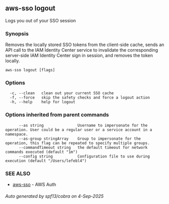 ## aws-sso logout

Logs you out of your SSO session

### Synopsis

Removes the locally stored SSO tokens from the client-side 
cache, sends an API call to the IAM Identity Center service 
to invalidate the corresponding server-side IAM Identity 
Center sign in session, and removes the token locally.

```
aws-sso logout [flags]
```

### Options

```
  -c, --clean   clean out your current SSO cache
  -f, --force   skip the safety checks and force a logout action
  -h, --help    help for logout
```

### Options inherited from parent commands

```
      --as string               Username to impersonate for the operation. User could be a regular user or a service account in a namespace.
      --as-group stringArray    Group to impersonate for the operation, this flag can be repeated to specify multiple groups.
      --commandTimeout string   the default timeout for network commands executed (default "1m")
      --config string           Configuration file to use during execution (default "/Users/lefebl4")
```

### SEE ALSO

* [aws-sso](aws-sso.md)	 - AWS Auth

###### Auto generated by spf13/cobra on 4-Sep-2025
